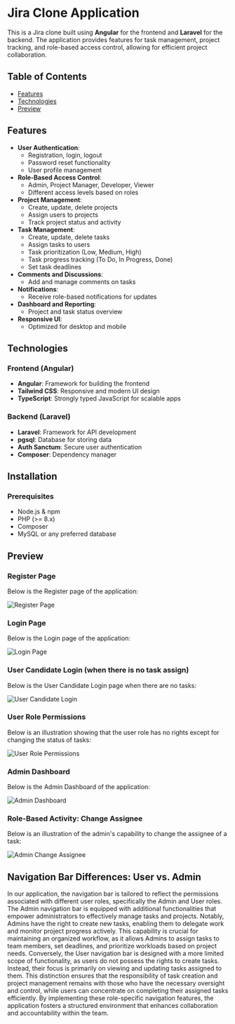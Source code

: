 # Jira Clone Application

This is a Jira clone built using **Angular** for the frontend and **Laravel** for the backend. The application provides features for task management, project tracking, and role-based access control, allowing for efficient project collaboration.

## Table of Contents
- [Features](#features)
- [Technologies](#technologies)
- [Preview](#preview)

## Features

- **User Authentication**:
  - Registration, login, logout
  - Password reset functionality
  - User profile management
- **Role-Based Access Control**:
  - Admin, Project Manager, Developer, Viewer
  - Different access levels based on roles
- **Project Management**:
  - Create, update, delete projects
  - Assign users to projects
  - Track project status and activity
- **Task Management**:
  - Create, update, delete tasks
  - Assign tasks to users
  - Task prioritization (Low, Medium, High)
  - Task progress tracking (To Do, In Progress, Done)
  - Set task deadlines
- **Comments and Discussions**:
  - Add and manage comments on tasks
- **Notifications**:
  - Receive role-based notifications for updates
- **Dashboard and Reporting**:
  - Project and task status overview
- **Responsive UI**:
  - Optimized for desktop and mobile

## Technologies

### Frontend (Angular)
- **Angular**: Framework for building the frontend
- **Tailwind CSS**: Responsive and modern UI design
- **TypeScript**: Strongly typed JavaScript for scalable apps


### Backend (Laravel)
- **Laravel**: Framework for API development
- **pgsql**: Database for storing data
- **Auth Sanctum**: Secure user authentication
- **Composer**: Dependency manager

## Installation

### Prerequisites
- Node.js & npm
- PHP (>= 8.x)
- Composer
- MySQL or any preferred database

## Preview

### Register Page

Below is the Register page of the application:

![Register Page](./Task%20Manager/Client/Jira/jiraClone/src/assets/Register.png)

### Login Page

Below is the Login page of the application:

![Login Page](./Task%20Manager/Client/Jira/jiraClone/src/assets/Login.png)

### User Candidate Login (when there is no task assign)

Below is the User Candidate Login page when there are no tasks:

![User Candidate Login](./Task%20Manager/Client/Jira/jiraClone/src/assets/UserCandidate.png)

### User Role Permissions

Below is an illustration showing that the user role has no rights except for changing the status of tasks:

![User Role Permissions](./Task%20Manager/Client/Jira/jiraClone/src/assets/user%20role%20have%20now%20rights.png)


### Admin Dashboard

Below is the Admin Dashboard of the application:

![Admin Dashboard](./Task%20Manager/Client/Jira/jiraClone/src/assets/admin%20Dash%20board.png)


### Role-Based Activity: Change Assignee

Below is an illustration of the admin's capability to change the assignee of a task:

![Admin Change Assignee](./Task%20Manager/Client/Jira/jiraClone/src/assets/Admin%20have%20right%20to%20change%20asignee.png)

## Navigation Bar Differences: User vs. Admin

In our application, the navigation bar is tailored to reflect the permissions associated with different user roles, specifically the Admin and User roles. The Admin navigation bar is equipped with additional functionalities that empower administrators to effectively manage tasks and projects. Notably, Admins have the right to create new tasks, enabling them to delegate work and monitor project progress actively. This capability is crucial for maintaining an organized workflow, as it allows Admins to assign tasks to team members, set deadlines, and prioritize workloads based on project needs. Conversely, the User navigation bar is designed with a more limited scope of functionality, as users do not possess the rights to create tasks. Instead, their focus is primarily on viewing and updating tasks assigned to them. This distinction ensures that the responsibility of task creation and project management remains with those who have the necessary oversight and control, while users can concentrate on completing their assigned tasks efficiently. By implementing these role-specific navigation features, the application fosters a structured environment that enhances collaboration and accountability within the team.

